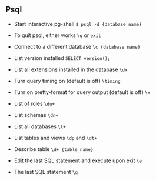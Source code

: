 ## Psql

- Start interactive pg-shell `$ psql -d {database name}`

- To quit psql, either works `\q` or `exit`

- Connect to a different database `\c {database name}`

- List version installed `SELECT version();`

- List all extensions installed in the database `\dx`

- Turn query timing on (default is off) `\timing`

- Turn on pretty-format for query output (default is off) `\x`

- List of roles `\du+`

- List schemas `\dn+`

- List all databases `\l+`

- List tables and views `\dp` and `\dt+`

- Describe table `\d+ {table_name}`

- Edit the last SQL statement and execute upon exit `\e`

- The last SQL statement `\g`
